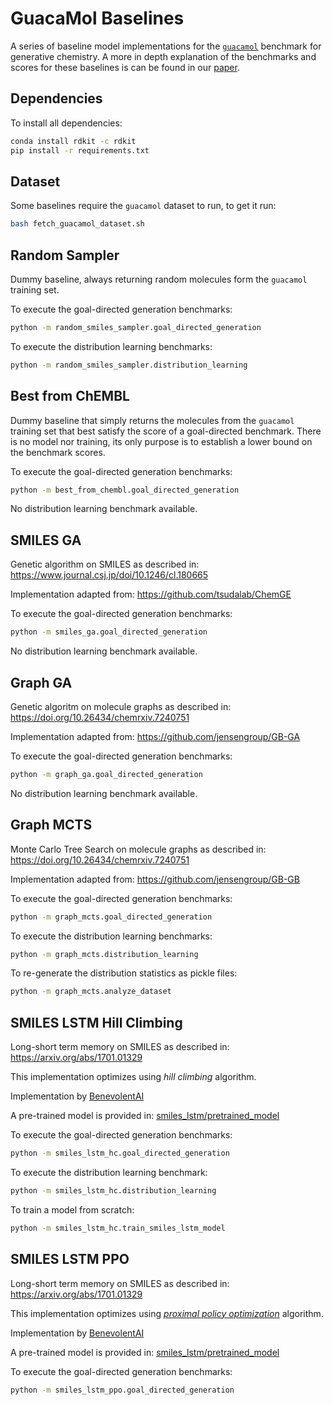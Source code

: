 # GuacaMol Baselines

A series of baseline model implementations for the [`guacamol`](https://github.com/BenevolentAI/guacamol) benchmark
for generative chemistry.
A more in depth explanation of the benchmarks and scores for these baselines is
can be found in our [paper](https://arxiv.org/abs/1811.09621).

## Dependencies
To install all dependencies:
```bash
conda install rdkit -c rdkit
pip install -r requirements.txt
```


## Dataset
Some baselines require the `guacamol` dataset to run, to get it run:
```bash
bash fetch_guacamol_dataset.sh
```


## Random Sampler
Dummy baseline, always returning random molecules form the `guacamol` training set.

To execute the goal-directed generation benchmarks:
```bash
python -m random_smiles_sampler.goal_directed_generation
```

To execute the distribution learning benchmarks:
```bash
python -m random_smiles_sampler.distribution_learning
```


## Best from ChEMBL
Dummy baseline that simply returns the molecules from the `guacamol`
training set that best satisfy the score of a goal-directed benchmark.
There is no model nor training, its only purpose is to establish a lower bound
on the benchmark scores.

To execute the goal-directed generation benchmarks:
```bash
python -m best_from_chembl.goal_directed_generation
```

No distribution learning benchmark available.


## SMILES GA
Genetic algorithm on SMILES as described in: https://www.journal.csj.jp/doi/10.1246/cl.180665

Implementation adapted from: https://github.com/tsudalab/ChemGE

To execute the goal-directed generation benchmarks:
```bash
python -m smiles_ga.goal_directed_generation
```

No distribution learning benchmark available.


## Graph GA
Genetic algoritm on molecule graphs as described in: https://doi.org/10.26434/chemrxiv.7240751

Implementation adapted from: https://github.com/jensengroup/GB-GA

To execute the goal-directed generation benchmarks:
```bash
python -m graph_ga.goal_directed_generation
```

No distribution learning benchmark available.


## Graph MCTS
Monte Carlo Tree Search on molecule graphs as described in: https://doi.org/10.26434/chemrxiv.7240751

Implementation adapted from: https://github.com/jensengroup/GB-GB

To execute the goal-directed generation benchmarks:
```bash
python -m graph_mcts.goal_directed_generation
```

To execute the distribution learning benchmarks:
```bash
python -m graph_mcts.distribution_learning
```

To re-generate the distribution statistics as pickle files:
```bash
python -m graph_mcts.analyze_dataset
```


## SMILES LSTM Hill Climbing
Long-short term memory on SMILES as described in: https://arxiv.org/abs/1701.01329

This implementation optimizes using *hill climbing* algorithm.

Implementation by [BenevolentAI](https://benevolent.ai/)

A pre-trained model is provided in: [smiles_lstm/pretrained_model](https://github.com/BenevolentAI/guacamol_baselines/tree/master/smiles_lstm_hc/pretrained_model)

To execute the goal-directed generation benchmarks:
```bash
python -m smiles_lstm_hc.goal_directed_generation
```

To execute the distribution learning benchmark:
```bash
python -m smiles_lstm_hc.distribution_learning
```

To train a model from scratch:
```bash
python -m smiles_lstm_hc.train_smiles_lstm_model
```

## SMILES LSTM PPO
Long-short term memory on SMILES as described in: https://arxiv.org/abs/1701.01329

This implementation optimizes using [*proximal policy optimization*](https://arxiv.org/pdf/1707.06347.pdf) algorithm.

Implementation by [BenevolentAI](https://benevolent.ai/)

A pre-trained model is provided in: [smiles_lstm/pretrained_model](https://github.com/BenevolentAI/guacamol_baselines/tree/master/smiles_lstm_ppo/pretrained_model)

To execute the goal-directed generation benchmarks:
```bash
python -m smiles_lstm_ppo.goal_directed_generation
```
